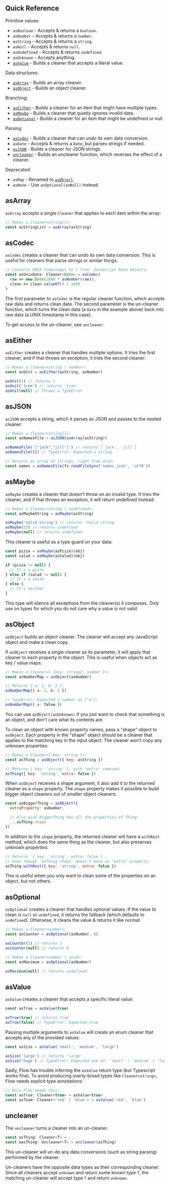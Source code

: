 ## Quick Reference

Primitive values:

- `asBoolean` - Accepts & returns a `boolean`.
- `asNumber` - Accepts & returns a `number`.
- `asString` - Accepts & returns a `string`.
- `asNull` - Accepts & returns `null`.
- `asUndefined` - Accepts & returns `undefined`.
- `asUnknown` - Accepts anything.
- [`asValue`](#asValue) - Builds a cleaner that accepts a literal value.

Data structures:

- [`asArray`](#asArray) - Builds an array cleaner.
- [`asObject`](#asObject) - Builds an object cleaner.

Branching:

- [`asEither`](#asEither) - Builds a cleaner for an item that might have multiple types.
- [`asMaybe`](#asMaybe) - Builds a cleaner that quietly ignores invalid data.
- [`asOptional`](#asOptional) - Builds a cleaner for an item that might be undefined or null.

Parsing:

- [`asCodec`](#asCodec) - Builds a cleaner that can undo its own data conversion.
- `asDate` - Accepts & returns a `Date`, but parses strings if needed.
- [`asJSON`](#asJSON) - Builds a cleaner for JSON strings.
- [`uncleaner`](#uncleaner) - Builds an uncleaner function, which reverses the effect of a cleaner.

Deprecated:

- `asMap` - Renamed to [`asObject`](#asObject).
- `asNone` - Use `asOptional(asNull)` instead.

## asArray

`asArray` accepts a single `Cleaner` that applies to each item within the array:

```js
// Makes a Cleaner<string[]>:
const asStringList = asArray(asString)
```

## asCodec

`asCodec` creates a cleaner that can undo its own data conversion. This is useful for cleaners that parse strings or similar things.

```js
// Converts UNIX timestamps to / from  JavaScript Date objects:
const asUnixDate: Cleaner<Date> = asCodec(
  raw => new Date(1000 * asNumber(raw)),
  clean => clean.valueOf() / 1000
)
```

The first parameter to `asCodec` is the regular cleaner function, which accepts raw data and returns clean data. The second parameter is the un-cleaner function, which turns the clean data (a `Date` in the example above) back into raw data (a UNIX timestamp in this case).

To get access to the un-cleaner, see `uncleaner`.

## asEither

`asEither` creates a cleaner that handles multiple options. It tries the first cleaner, and if that throws an exception, it tries the second cleaner:

```js
// Makes a Cleaner<string | number>:
const asUnit = asEither(asString, asNumber)

asUnit(1) // returns 1
asUnit('1rem') // returns '1rem'
asUnit(null) // Throws a TypeError
```

## asJSON

`asJSON` accepts a string, which it parses as JSON and passes to the nested cleaner:

```js
// Makes a Cleaner<string[]>:
const asNamesFile = asJSON(asArray(asString))

asNamesFile('["jack","jill"]') // returns ['jack', 'jill']
asNamesFile([]) // TypeError: Expected a string

// Returns an array of strings, right from disk:
const names = asNamesFile(fs.readFileSync('names.json', 'utf8'))
```

## asMaybe

`asMaybe` creates a cleaner that doesn't throw on an invalid type. It tries the cleaner, and if that throws an exception, it will return undefined instead:

```js
// Makes a Cleaner<string | undefined>:
const asMaybeString = asMaybe(asString)

asMaybe('Valid string') // returns 'Valid string'
asMaybe(23) // returns undefined
asMaybe(null) // returns undefined
```

This cleaner is useful as a type guard on your data:

```js
const pizza = asMaybe(asPizza)(obj)
const salad = asMaybe(asSalad)(obj)

if (pizza != null) {
  // It's a pizza
} else if (salad != null) {
  // It's a salad
} else {
  // It's neither
}
```

This type will silence all exceptions from the cleaner(s) it composes. Only use on types for which you do not care why a value is not valid.

## asObject

`asObject` builds an object cleaner. The cleaner will accept any JavaScript object and make a clean copy.

If `asObject` receives a single cleaner as its parameter, it will apply that cleaner to each property in the object. This is useful when objects act as key / value maps:

```js
// Makes a Cleaner<{ [key: string]: number }>:
const asNumberMap = asObject(asNumber)

// Returns { a: 1, b: 2 }:
asNumberMap({ a: 1, b: 2 })

// TypeError: Expected a number at ["a"]:
asNumberMap({ a: false })
```

You can use `asObject(asUnknown)` if you just want to check that something is an object, and don't care what its contents are.

To clean an object with known property names, pass a "shape" object to `asObject`. Each property in the "shape" object should be a cleaner that applies to the matching key in the input object. The cleaner won't copy any unknown properties:

```js
// Makes a Cleaner<{ key: string }>:
const asThing = asObject({ key: asString })

// Returns { key: 'string' }, with "extra" removed:
asThing({ key: 'string', extra: false })
```

When `asObject` receives a shape argument, it also add it to the returned cleaner as a `shape` property. The `shape` property makes it possible to build bigger object cleaners out of smaller object cleaners:

```js
const asBiggerThing = asObject({
  extraProperty: asNumber,

  // Also give BiggerThing has all the properties of Thing:
  ...asThing.shape
})
```

In addition to the `shape` property, the returned cleaner will have a `withRest` method, which does the same thing as the cleaner, but also preserves unknown properties:

```js
// Returns `{ key: 'string', extra: false }`,
// even though `asThing.shape` doesn't have an "extra" property:
asThing.withRest({ key: 'string', extra: false })
```

This is useful when you only want to clean some of the properties on an object, but not others.

## asOptional

`asOptional` creates a cleaner that handles optional values. If the value to clean is `null` or `undefined`, it returns the fallback (which defaults to `undefined`). Otherwise, it cleans the value & returns it like normal:

```js
// Makes a Cleaner<number>:
const asCounter = asOptional(asNumber, 0)

asCounter(1) // returns 1
asCounter(null) // returns 0

// Makes a Cleaner<number | void>:
const asMaximum = asOptional(asNumber)

asMaximum(null) // returns undefined
```

## asValue

`asValue` creates a cleaner that accepts a specific literal value:

```js
const asTrue = asValue(true)

asTrue(true) // returns true
asTrue(false) // TypeError: Expected true
```

Passing multiple arguments to `asValue` will create an enum cleaner that accepts any of the provided values:

```js
const asSize = asValue('small', 'medium', 'large')

asSize('large') // returns 'large'
asSize('huge') // TypeError: Expected one of: 'small' | 'medium' | 'large'
```

Sadly, Flow has trouble inferring the `asValue` return type (but Typescript works fine). To avoid producing overly-broad types like `Cleaner<string>`, Flow needs explicit type annotations:

```js
// Only Flow needs this:
const asTrue: Cleaner<true> = asValue<true>
const asTeam: Cleaner<'red' | 'blue'> = asValue('red', 'blue')
```

## uncleaner

The `uncleaner` turns a cleaner into an un-cleaner.

```js
const asThing: Cleaner<T> = ...
const wasThing: Uncleaner<T> = uncleaner(asThing)
```

This un-cleaner will un-do any data conversions (such as string parsing) performed by the cleaner.

Un-cleaners have the opposite data types as their corresponding cleaner. Since all cleaners accept `unknown` and return some known type `T`, the matching un-cleaner will accept type `T` and return `unknown`.
